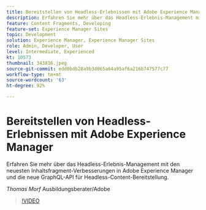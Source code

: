 ```yaml
---
title: Bereitstellen von Headless-Erlebnissen mit Adobe Experience Manager
description: Erfahren Sie mehr über das Headless-Erlebnis-Management mit den neuesten Inhaltsfragment-Verbesserungen in Adobe Experience Manager und die neue GraphQL-API für Headless-Content-Bereitstellung.
feature: Content Fragments, Developing
feature-set: Experience Manager Sites
topic: Development
solution: Experience Manager, Experience Manager Sites
role: Admin, Developer, User
level: Intermediate, Experienced
kt: 10573
thumbnail: 343816.jpeg
source-git-commit: edd0bdb28a9b3d065a64a95af6a216b747577c77
workflow-type: tm+mt
source-wordcount: '63'
ht-degree: 92%

---
```


# Bereitstellen von Headless-Erlebnissen mit Adobe Experience Manager

Erfahren Sie mehr über das Headless-Erlebnis-Management mit den neuesten Inhaltsfragment-Verbesserungen in Adobe Experience Manager und die neue GraphQL-API für Headless-Content-Bereitstellung.

*Thomas Morf* Ausbildungsberater/Adobe

>[!VIDEO](https://video.tv.adobe.com/v/343816/?quality=12&learn=on)

